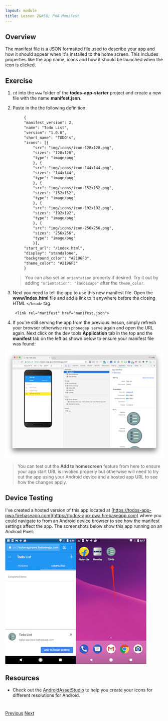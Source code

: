 ```yaml
---
layout: module
title: Lesson 2&#58; PWA Manifest
---
```


## Overview
The manifest file is a JSON formatted file used to describe your app and how it should appear when it's installed to the home screen. This includes properties like the app name, icons and how it should be launched when the icon is clicked.

## Exercise 

1. `cd` into the `www` folder of the **todos-app-starter** project and create a new file with the name **manifest.json**.

2. Paste in the the following definition:

            {
            "manifest_version": 2,  
            "name": "Todo List", 
            "version": "1.0.0",
            "short_name": "TODO's", 
            "icons": [{
                "src": "img/icons/icon-128x128.png",
                "sizes": "128x128",
                "type": "image/png"
                }, {
                "src": "img/icons/icon-144x144.png",
                "sizes": "144x144",
                "type": "image/png"
                }, {
                "src": "img/icons/icon-152x152.png",
                "sizes": "152x152",
                "type": "image/png"
                }, {
                "src": "img/icons/icon-192x192.png",
                "sizes": "192x192",
                "type": "image/png"
                }, {
                "src": "img/icons/icon-256x256.png",
                "sizes": "256x256",
                "type": "image/png"
                }],
            "start_url": "/index.html",
            "display": "standalone",
            "background_color": "#2196F3",
            "theme_color": "#2196F3"
            }


   >You can also set an `orientation` property if desired. Try it out by adding `"orientation": "landscape"` after the `theme_color`.

3. Next you need to tell the app to use this new manifest file. Open the **www/index.html** file and add a link to it anywhere before the closing HTML `</head>` tag.

        <link rel="manifest" href="manifest.json">

4. If you're still serving the app from the previous lesson, simply refresh your browser otherwise run `phonegap serve` again and open the URL again. Next click on the dev tools **Application** tab in the top and the **manifest** tab on the left as shown below to ensure your manifest file was found:
 
 ![](images/manifest.png)

 >You can test out the **Add to homescreen** feature from here to ensure your app start URL is invoked properly but otherwise will need to try out the app using your Android device and a hosted app URL to see how the changes apply. 

## Device Testing
I've created a hosted version of this app located at [https://todos-app-pwa.firebaseapp.com](https://todos-app-pwa.firebaseapp.com) where you could navigate to from an Android device browser to see how the manifest settings affect the app. The screenshots below show this app running on an Android Pixel:

![](images/hs1.png)

  
## Resources
- Check out the [AndroidAssetStudio](https://romannurik.github.io/AndroidAssetStudio/) to help you create your icons for different resolutions for Android.


<div class="row" style="margin-top:40px;">
<div class="col-sm-12">
<a href="lesson1.html" class="btn btn-default"><i class="glyphicon glyphicon-chevron-left"></i> Previous</a>
<a href="lesson3.html" class="btn btn-default pull-right">Next <i class="glyphicon
glyphicon-chevron-right"></i></a>
</div>
</div>
